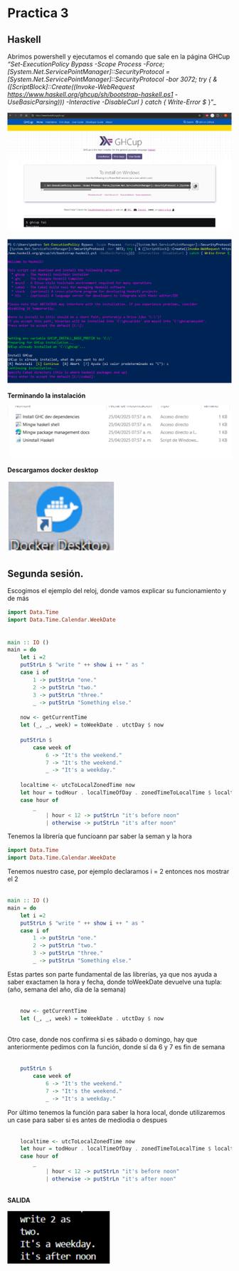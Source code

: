 # Practica 3

## Haskell

Abrimos powershell y ejecutamos el comando que sale en la página GHCup    
_“Set-ExecutionPolicy Bypass -Scope Process
-Force;[System.Net.ServicePointManager]::SecurityProtocol =
[System.Net.ServicePointManager]::SecurityProtocol -bor 3072; try { &
([ScriptBlock]::Create((Invoke-WebRequest
https://www.haskell.org/ghcup/sh/bootstrap-haskell.ps1 -UseBasicParsing))) -Interactive
-DisableCurl } catch { Write-Error $_ }”_

![Imagen](imagenes/captura1.png)

![Imagen](imagenes/captura2.png)



__Terminando la instalación__

![Imagen](imagenes/captura3.png)


__Descargamos docker desktop__

![Imagen](imagenes/captura4.png)


## __Segunda sesión.__           
Escogimos el ejemplo del reloj, donde vamos explicar su funcionamiento y de más

```haskell
import Data.Time
import Data.Time.Calendar.WeekDate


main :: IO ()
main = do
    let i =2
    putStrLn $ "write " ++ show i ++ " as "
    case i of
        1 -> putStrLn "one."
        2 -> putStrLn "two."
        3 -> putStrLn "three."
        _ -> putStrLn "Something else."

    now <- getCurrentTime
    let (_, _, week) = toWeekDate . utctDay $ now
    
    putStrLn $
        case week of
            6 -> "It's the weekend."
            7 -> "It's the weekend."
            _ -> "It's a weekday."

    localtime <- utcToLocalZonedTime now
    let hour = todHour . localTimeOfDay . zonedTimeToLocalTime $ localtime
    case hour of
        _
            | hour < 12 -> putStrLn "it's before noon"
            | otherwise -> putStrLn "it's after noon"
```

Tenemos la librería que funcioann par saber la seman y la hora

```haskell
import Data.Time
import Data.Time.Calendar.WeekDate
```

Tenemos nuestro case, por ejemplo declaramos i = 2 entonces nos mostrar el 2

```haskell

main :: IO ()
main = do
    let i =2
    putStrLn $ "write " ++ show i ++ " as "
    case i of
        1 -> putStrLn "one."
        2 -> putStrLn "two."
        3 -> putStrLn "three."
        _ -> putStrLn "Something else."

```

Estas partes son parte fundamental de las librerías, ya que nos ayuda a saber exactamen la
hora y fecha, donde toWeekDate devuelve una tupla: (año, semana del año, día de la semana)

```haskell

    now <- getCurrentTime
    let (_, _, week) = toWeekDate . utctDay $ now
    
```

Otro case, donde nos confirma si es sábado o domingo, hay que anteriormente pedimos con la
función, donde sí da 6 y 7 es fin de semana

```haskell

    putStrLn $
        case week of
            6 -> "It's the weekend."
            7 -> "It's the weekend."
            _ -> "It's a weekday."

```

Por último tenemos la función para saber la hora local, donde utilizaremos un case para saber
si es antes de mediodia o despues

```haskell

    localtime <- utcToLocalZonedTime now
    let hour = todHour . localTimeOfDay . zonedTimeToLocalTime $ localtime
    case hour of
        _
            | hour < 12 -> putStrLn "it's before noon"
            | otherwise -> putStrLn "it's after noon"
            
```

__SALIDA__

![Imagen](imagenes/captura5.png)






